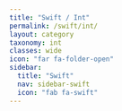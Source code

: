 ```yaml
---
title: "Swift / Int"
permalink: /swift/int/
layout: category
taxonomy: int
classes: wide
icon: "far fa-folder-open"
sidebar:
  title: "Swift"
  nav: sidebar-swift
  icon: "fab fa-swift"
---
```

